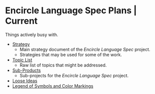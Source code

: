 Encircle Language Spec Plans | Current
======================================

Things actively busy with.

- [Strategy](1.%20Strategy.md)
    - Main strategy document of the *Encircle Language Spec* project.
    - Strategies that may be used for some of the work.
- [Topic List](2.%20Topic%20List.md)
    - Raw list of topics that might be addressed.
- [Sub-Products](Sub-Projects)
    - Sub-projects for the *Encircle Language Spec* project.
- [Loose Ideas](3.%20Loose%20Ideas.md)
- [Legend of Symbols and Color Markings](4.%20Legend%20of%20Symbols%20and%20Color%20Markings.md)
